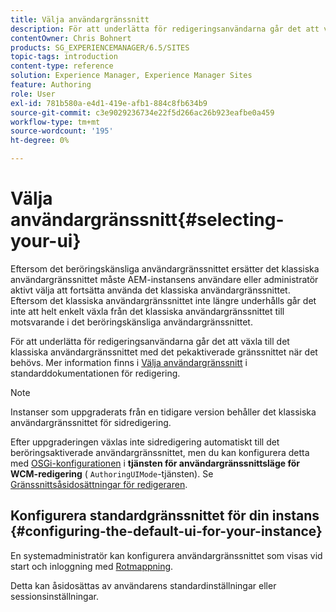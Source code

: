 ```yaml
---
title: Välja användargränssnitt
description: För att underlätta för redigeringsanvändarna går det att växla till det klassiska användargränssnittet med det pekaktiverade gränssnittet när det behövs.
contentOwner: Chris Bohnert
products: SG_EXPERIENCEMANAGER/6.5/SITES
topic-tags: introduction
content-type: reference
solution: Experience Manager, Experience Manager Sites
feature: Authoring
role: User
exl-id: 781b580a-e4d1-419e-afb1-884c8fb634b9
source-git-commit: c3e9029236734e22f5d266ac26b923eafbe0a459
workflow-type: tm+mt
source-wordcount: '195'
ht-degree: 0%

---
```


# Välja användargränssnitt{#selecting-your-ui}

Eftersom det beröringskänsliga användargränssnittet ersätter det klassiska användargränssnittet måste AEM-instansens användare eller administratör aktivt välja att fortsätta använda det klassiska användargränssnittet. Eftersom det klassiska användargränssnittet inte längre underhålls går det inte att helt enkelt växla från det klassiska användargränssnittet till motsvarande i det beröringskänsliga användargränssnittet.

För att underlätta för redigeringsanvändarna går det att växla till det klassiska användargränssnittet med det pekaktiverade gränssnittet när det behövs. Mer information finns i [Välja användargränssnitt](/help/sites-authoring/select-ui.md) i standarddokumentationen för redigering.

>[!NOTE]
>
>Instanser som uppgraderats från en tidigare version behåller det klassiska användargränssnittet för sidredigering.
>
>Efter uppgraderingen växlas inte sidredigering automatiskt till det beröringsaktiverade användargränssnittet, men du kan konfigurera detta med [OSGi-konfigurationen](/help/sites-deploying/configuring-osgi.md) i **tjänsten för användargränssnittsläge för WCM-redigering** ( `AuthoringUIMode`-tjänsten). Se [Gränssnittsåsidosättningar för redigeraren](#uioverridesfortheeditor).

## Konfigurera standardgränssnittet för din instans {#configuring-the-default-ui-for-your-instance}

En systemadministratör kan konfigurera användargränssnittet som visas vid start och inloggning med [Rotmappning](/help/sites-deploying/osgi-configuration-settings.md#daycqrootmapping).

Detta kan åsidosättas av användarens standardinställningar eller sessionsinställningar.
